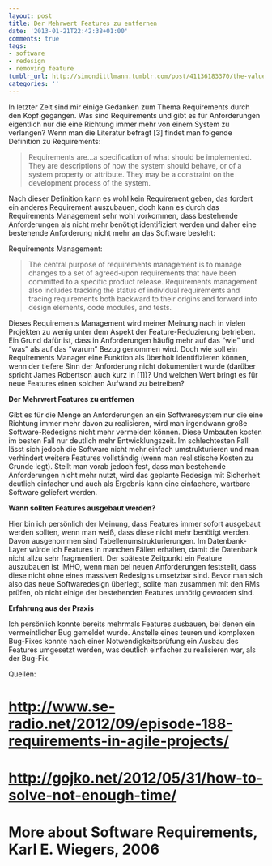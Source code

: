 ```yaml
---
layout: post
title: Der Mehrwert Features zu entfernen
date: '2013-01-21T22:42:38+01:00'
comments: true
tags:
- software
- redesign
- removing feature
tumblr_url: http://simondittlmann.tumblr.com/post/41136183370/the-value-to-remove-features
categories: ''
---
```

<p>In letzter Zeit sind mir einige Gedanken zum Thema Requirements durch den Kopf gegangen. Was sind Requirements und gibt es für Anforderungen eigentlich nur die eine Richtung immer mehr von einem System zu verlangen? Wenn man die Literatur befragt [3] findet man folgende Definition zu Requirements:</p>

<blockquote>
  <p>Requirements are&#8230;a specification of what should be implemented. They are descriptions of how
  the system should behave, or of a system property or attribute. They may be a constraint on the
  development process of the system.</p>
</blockquote>

<p>Nach dieser Definition kann es wohl kein Requirement geben, das fordert ein anderes Requirement auszubauen, doch kann es durch das Requirements Management sehr wohl vorkommen, dass bestehende Anforderungen als nicht mehr benötigt identifiziert werden und daher eine bestehende Anforderung nicht mehr an das Software besteht:</p>

<p>Requirements Management:</p>

<blockquote>
  <p>The central purpose of requirements management is to manage changes to a set of agreed-upon requirements that have been committed to a specific product release. Requirements management also includes tracking the status of individual requirements and tracing requirements both backward to their origins and forward into design elements, code modules, and tests.</p>
</blockquote>

<p>Dieses Requirements Management wird meiner Meinung nach in vielen Projekten zu wenig unter dem Aspekt der Feature-Reduzierung betrieben. Ein Grund dafür ist, dass in Anforderungen häufig mehr auf das &#8220;wie&#8221; und &#8220;was&#8221; als auf das &#8220;warum&#8221; Bezug genommen wird. Doch wie soll ein Requirements Manager eine Funktion als überholt identifizieren können, wenn der tiefere Sinn der Anforderung nicht dokumentiert wurde (darüber spricht James Robertson auch kurz in [1])? Und welchen Wert bringt es für neue Features einen solchen Aufwand zu betreiben?</p>

<p><strong>Der Mehrwert Features zu entfernen</strong></p>

<p>Gibt es für die Menge an Anforderungen an ein Softwaresystem nur die eine Richtung immer mehr davon zu realisieren, wird man irgendwann große Software-Redesigns nicht mehr vermeiden können. Diese Umbauten kosten im besten Fall nur deutlich mehr Entwicklungszeit. Im schlechtesten Fall lässt sich jedoch die Software nicht mehr einfach umstrukturieren und man verhindert weitere Features vollständig (wenn man realistische Kosten zu Grunde legt). Stellt man vorab jedoch fest, dass man bestehende Anforderungen nicht mehr nutzt, wird das geplante Redesign mit Sicherheit deutlich einfacher und auch als Ergebnis kann eine einfachere, wartbare Software geliefert werden.</p>

<p><strong>Wann sollten Features ausgebaut werden?</strong></p>

<p>Hier bin ich persönlich der Meinung, dass Features immer sofort ausgebaut werden sollten, wenn man weiß, dass diese nicht mehr benötigt werden. Davon ausgenommen sind Tabellenumstrukturierungen. Im Datenbank-Layer würde ich Features in manchen Fällen erhalten, damit die Datenbank nicht allzu sehr fragmentiert. 
Der späteste Zeitpunkt ein Feature auszubauen ist IMHO, wenn man bei neuen Anforderungen feststellt, dass diese nicht ohne eines massiven Redesigns umsetzbar sind. Bevor man sich also das neue Softwaredesign überlegt, sollte man zusammen mit den RMs prüfen, ob nicht einige der bestehenden Features unnötig geworden sind.</p>

<p><strong>Erfahrung aus der Praxis</strong></p>

<p>Ich persönlich konnte bereits mehrmals Features ausbauen, bei denen ein vermeintlicher Bug gemeldet wurde. Anstelle eines teuren und komplexen Bug-Fixes konnte nach einer Notwendigkeitsprüfung ein Ausbau des Features umgesetzt werden, was deutlich einfacher zu realisieren war, als der Bug-Fix.</p>

<p>Quellen:</p>

<h1><a href="http://www.se-radio.net/2012/09/episode-188-requirements-in-agile-projects/">http://www.se-radio.net/2012/09/episode-188-requirements-in-agile-projects/</a></h1>

<h1><a href="http://gojko.net/2012/05/31/how-to-solve-not-enough-time/">http://gojko.net/2012/05/31/how-to-solve-not-enough-time/</a></h1>

<h1>More about Software Requirements, Karl E. Wiegers, 2006</h1>
